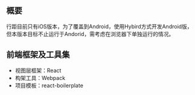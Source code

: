 ## 概要
行距目前只有iOS版本，为了覆盖到Android，使用Hybird方式开发Android版，但本版本目标不止运行于Andorid，需考虑在浏览器下单独运行的情况。

## 前端框架及工具集
- 视图层框架：React
- 构架工具：Webpack
- 项目模板：react-boilerplate

